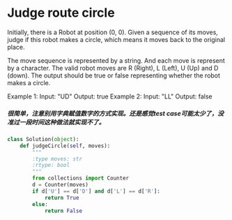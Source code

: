 # Judge route circle

Initially, there is a Robot at position (0, 0). Given a sequence of its moves, judge if this robot makes a circle, which means it moves back to the original place.

The move sequence is represented by a string. And each move is represent by a character. The valid robot moves are R (Right), L (Left), U (Up) and D (down). The output should be true or false representing whether the robot makes a circle.

Example 1:
Input: "UD"
Output: true
Example 2:
Input: "LL"
Output: false

##### 很简单，注意别用字典赋值数字的方式实现。还是感觉test case可能太少了，没准过一段时间这种做法就实现不了。

```python
class Solution(object):
    def judgeCircle(self, moves):
        """
        :type moves: str
        :rtype: bool
        """
        from collections import Counter
        d = Counter(moves)
        if d['U'] == d['D'] and d['L'] == d['R']:
            return True
        else:
            return False
```
